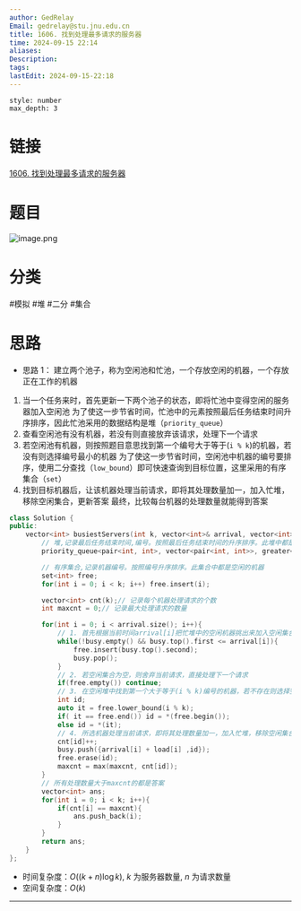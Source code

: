 ```yaml
---
author: GedRelay
Email: gedrelay@stu.jnu.edu.cn
title: 1606. 找到处理最多请求的服务器
time: 2024-09-15 22:14
aliases: 
Description: 
tags: 
lastEdit: 2024-09-15-22:18
---
```


```toc
style: number
max_depth: 3
```

# 链接
[1606. 找到处理最多请求的服务器](https://leetcode.cn/problems/find-servers-that-handled-most-number-of-requests/) 

# 题目
![image.png](https://ged-pic-bed.oss-cn-guangzhou.aliyuncs.com/img/202409152215635.png)


# 分类
#模拟 #堆 #二分 #集合 

# 思路
- 思路 1：
建立两个池子，称为空闲池和忙池，一个存放空闲的机器，一个存放正在工作的机器
1. 当一个任务来时，首先更新一下两个池子的状态，即将忙池中变得空闲的服务器加入空闲池
为了使这一步节省时间，忙池中的元素按照最后任务结束时间升序排序，因此忙池采用的数据结构是堆（`priority_queue`）
2. 查看空闲池有没有机器，若没有则直接放弃该请求，处理下一个请求
3. 若空闲池有机器，则按照题目意思找到第一个编号大于等于(`i % k`)的机器，若没有则选择编号最小的机器
为了使这一步节省时间，空闲池中机器的编号要排序，使用二分查找（`low_bound`）即可快速查询到目标位置，这里采用的有序集合（`set`）
4. 找到目标机器后，让该机器处理当前请求，即将其处理数量加一，加入忙堆，移除空闲集合，更新答案
最终，比较每台机器的处理数量就能得到答案


```cpp
class Solution {
public:
    vector<int> busiestServers(int k, vector<int>& arrival, vector<int>& load) {
        // 堆,记录最后任务结束时间,编号。按照最后任务结束时间的升序排序。此堆中都是正忙的机器
        priority_queue<pair<int, int>, vector<pair<int, int>>, greater<pair<int, int>>> busy;

        // 有序集合,记录机器编号。按照编号升序排序。此集合中都是空闲的机器
        set<int> free;
        for(int i = 0; i < k; i++) free.insert(i);

        vector<int> cnt(k);// 记录每个机器处理请求的个数
        int maxcnt = 0;// 记录最大处理请求的数量

        for(int i = 0; i < arrival.size(); i++){
            // 1. 首先根据当前时间arrival[i]把忙堆中的空闲机器挑出来加入空闲集合
            while(!busy.empty() && busy.top().first <= arrival[i]){
                free.insert(busy.top().second);
                busy.pop();
            }
            // 2. 若空闲集合为空，则舍弃当前请求，直接处理下一个请求
            if(free.empty()) continue;
            // 3. 在空闲堆中找到第一个大于等于(i % k)编号的机器，若不存在则选择空闲集合中的第一个机器
            int id;
            auto it = free.lower_bound(i % k);
            if( it == free.end()) id = *(free.begin());
            else id = *(it);
            // 4. 所选机器处理当前请求，即将其处理数量加一，加入忙堆，移除空闲集合
            cnt[id]++;
            busy.push({arrival[i] + load[i] ,id});
            free.erase(id);
            maxcnt = max(maxcnt, cnt[id]);
        }
        // 所有处理数量大于maxcnt的都是答案
        vector<int> ans;
        for(int i = 0; i < k; i++){
            if(cnt[i] == maxcnt){
                ans.push_back(i);
            }
        }
        return ans;
    }
};
```


- 时间复杂度：${O\left( \left( k+n \right) \log k \right)  }$, ${k }$ 为服务器数量, ${n }$ 为请求数量
- 空间复杂度：${O\left( k \right)  }$ 


---

